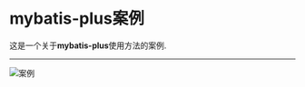 # **mybatis-plus案例**
这是一个关于**mybatis-plus**使用方法的案例.   

***

![案例](https://b11et3un53m.feishu.cn/wiki/PsyawI04ei2FQykqfcPcmd7Dnsc#Lz38dQlkcoppgwxXfbacwklwnWb  "官方网站")
